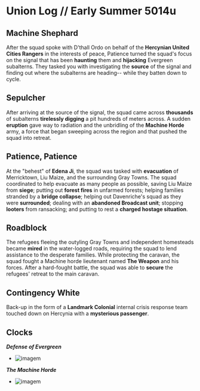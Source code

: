 # Union Log // Early Summer 5014u
## Machine Shephard
After the squad spoke with D'thall Ordo on behalf of the **Hercynian United Cities Rangers** in the interests of peace, Patience turned the squad's focus on the signal that has been **haunting** them and **hijacking** Evergreen subalterns. They tasked you with investigating the **source** of the signal and finding out where the subalterns are heading-- while they batten down to cycle.


## Sepulcher
After arriving at the source of the signal, the squad came across **thousands** of subalterns **tirelessly digging** a pit hundreds of meters across. A sudden **eruption** gave way to radiation and the unbridling of the **Machine Horde** army, a force that began sweeping across the region and that pushed the squad into retreat.


## Patience, Patience
At the "behest" of **Edena Ji**, the squad was tasked with **evacuation** of Merricktown, Liu Maize, and the surrounding Gray Towns. The squad coordinated to help evacuate as many people as possible, saving Liu Maize from **siege**; putting out **forest fires** in unfarmed forests; helping families stranded by a **bridge collapse**; helping out Davenriche's squad as they were **surrounded**; dealing with an **abandoned Broadcast unit**; stopping **looters** from ransacking; and putting to rest a **charged hostage situation**.

## Roadblock
The refugees fleeing the outyling Gray Towns and independent homesteads became **mired** in the water-logged roads, requiring the squad to lend assistance to the desperate families. While protecting the caravan, the squad fought a Machine horde lieutenant named **The Weapon** and his forces. After a hard-fought battle, the squad was able to **secure** the refugees' retreat to the main caravan.

## Contingency White
Back-up in the form of a **Landmark Colonial** internal crisis response team touched down on Hercynia with a **mysterious passenger**.


## Clocks

***Defense of Evergreen***
- ![imagem](clocks/06/6clock_5.png)

***The Machine Horde***
- ![imagem](clocks/06/6clock_0.png)
